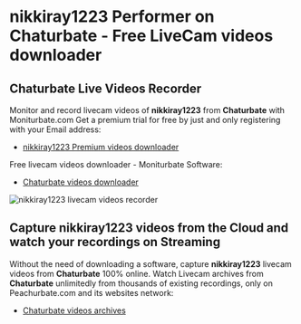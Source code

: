 # nikkiray1223 Performer on Chaturbate - Free LiveCam videos downloader

## Chaturbate Live Videos Recorder

Monitor and record livecam videos of **nikkiray1223** from **Chaturbate** with Moniturbate.com
Get a premium trial for free by just and only registering with your Email address:
* [nikkiray1223 Premium videos downloader](https://moniturbate.com/request-demo-licence-key.html)

Free livecam videos downloader - Moniturbate Software:
* [Chaturbate videos downloader](https://moniturbate.com/moniturbate-download-software.html)

![nikkiray1223 livecam videos recorder](https://peachurnet.com/templates/moniturbate-software.png)


## Capture nikkiray1223 videos from the Cloud and watch your recordings on Streaming

Without the need of downloading a software, capture **nikkiray1223** livecam videos from **Chaturbate** 100% online.
Watch Livecam archives from **Chaturbate** unlimitedly from thousands of existing recordings, only on Peachurbate.com and its websites network:
* [Chaturbate videos archives](https://peachurnet.com/)